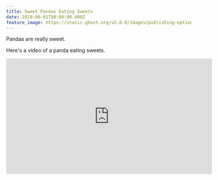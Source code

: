 ```yaml
---
title: Sweet Pandas Eating Sweets
date: 2019-06-01T00:00:00.000Z
feature_image: https://static.ghost.org/v2.0.0/images/publishing-options.jpg
---
```


Pandas are really sweet.

Here's a video of a panda eating sweets.

<iframe width="560" height="315" src="https://www.youtube.com/embed/4n0xNbfJLR8" frameborder="0" allowfullscreen></iframe>